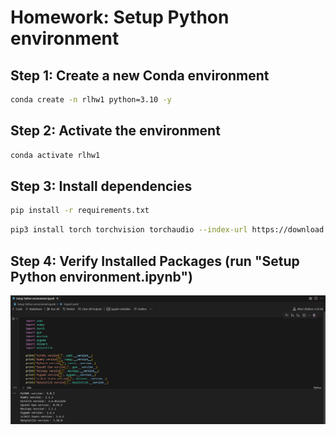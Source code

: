 # Homework: Setup Python environment  
## **Step 1: Create a new Conda environment** 
```bash
conda create -n rlhw1 python=3.10 -y
```
## **Step 2: Activate the environment** 
```bash
conda activate rlhw1
```
## **Step 3: Install dependencies** 
```bash
pip install -r requirements.txt
```
```bash
pip3 install torch torchvision torchaudio --index-url https://download.pytorch.org/whl/cu126
```
## **Step 4: Verify Installed Packages (run "Setup Python environment.ipynb")** 
![alt text](docs/test.png)
